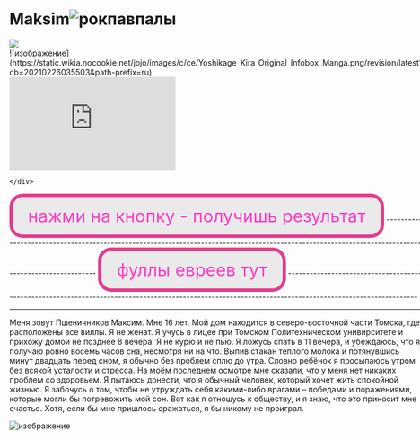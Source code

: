 # Maksim![рокпавпалы](https://user-images.githubusercontent.com/54744048/207257445-93761ea6-1b9d-44f9-827b-1392a20de83d.jpg)

<style>
.nav div {
    display: inline-block;
}
</style>

<div class="nav">
<div>
<a href="https://portal.tpu.ru/lyceum"><img src="logo.jpg"></a>
</div>
    
<div>
    ![изображение](https://static.wikia.nocookie.net/jojo/images/c/ce/Yoshikage_Kira_Original_Infobox_Manga.png/revision/latest?cb=20210226035503&path-prefix=ru)
    <div>

<div><!--Dayspedia.com widget--><iframe width='296' height='166' style='padding:0!important;margin:0!important;border:none!important;background:none!important;background:transparent!important' marginheight='0' marginwidth='0' frameborder='0' scrolling='no' comment='/*defined*/' src='https://dayspedia.com/if/digit/?v=1&iframe=eyJ3LTEyIjpmYWxzZSwidy0xMSI6dHJ1ZSwidy0xMyI6dHJ1ZSwidy0xNCI6dHJ1ZSwidy0xNSI6dHJ1ZSwidy0xMTAiOmZhbHNlLCJ3LXdpZHRoLTAiOnRydWUsInctd2lkdGgtMSI6ZmFsc2UsInctd2lkdGgtMiI6ZmFsc2UsInctMTYiOiIyNHB4Iiwidy0xOSI6IjQ4Iiwidy0xNyI6IjE2Iiwidy0yMSI6dHJ1ZSwiYmdpbWFnZSI6MSwiYmdpbWFnZVNldCI6dHJ1ZSwidy0yMWMwIjoiI2ZmZmZmZiIsInctMCI6dHJ1ZSwidy0zIjp0cnVlLCJ3LTNjMCI6IiMzNDM0MzQiLCJ3LTNiMCI6IjEiLCJ3LTYiOiIjMzQzNDM0Iiwidy0yMCI6dHJ1ZSwidy00IjoiIzAwYmRiMCIsInctMTgiOnRydWUsInctd2lkdGgtMmMtMCI6IjMwMCIsInctMTE1IjpmYWxzZX0=&lang=ru&cityid=5720'></iframe><!--Dayspedia.com widget ENDS--><div>

    </div>
<style>
.button_1670312039767 {
    display: inline-block !important;
    text-decoration: none !important;
    background-color: #eaeaea !important;
    color: #3b73ff !important;
    border: 6px solid #3ab7e8 !important;
    border-radius: 24px !important;
    font-size: 31px !important;
    padding: 15px 27px !important; 
    transition: all 0.6s ease !important;
}
.button_1670312039767:hover{
    text-decoration: none !important; 
    background-color: #006089 !important;
    color: #ffeded !important;
    border-color: #006089 !important;
}
</style>
<a href="https://ezmaxgame.github.io/" class="button_1670312039767" target="_blank">
  нажми на кнопку - получишь результат
</a>
 ----------------------------------------------------------------------------------------------------------------------------------------------------
<style>
.button_1670312039767 {
    display: inline-block !important;
    text-decoration: none !important;
    background-color: #eaeaea !important;
    color: #ff3bc4 !important;
    border: 6px solid #e83a8b !important;
    border-radius: 24px !important;
    font-size: 31px !important;
    padding: 15px 27px !important; 
    transition: all 0.6s ease !important;
}
.button_1670312039767:hover{
    text-decoration: none !important; 
    background-color: #840056 !important;
    color: #ffeded !important;
    border-color: #840051 !important;
}
</style>
<a href="https://github.com/EzMaxGame/HOLOKOST" class="button_1670312039767" target="_blank">
  фуллы евреев тут
</a>
------------------------------------------------------------------------------------------------------------------------------------------------------

------------------------------------------------------------------------------------------------------------------------------------------------------
Меня зовут Пшеничников Максим. Мне 16 лет. Мой дом находится в северо-восточной части Томска, где расположены все виллы. Я не женат. Я учусь в лицее при Томском Политехническом унивирситете и прихожу домой не позднее 8 вечера. Я не курю и не пью. Я ложусь спать в 11 вечера, и убеждаюсь, что я получаю ровно восемь часов сна, несмотря ни на что. Выпив стакан теплого молока и потянувшись минут двадцать перед сном, я обычно без проблем сплю до утра. Словно ребёнок я просыпаюсь утром без всякой усталости и стресса. На моём последнем осмотре мне сказали, что у меня нет никаких проблем со здоровьем. Я пытаюсь донести, что я обычный человек, который хочет жить спокойной жизнью. Я забочусь о том, чтобы не утруждать себя какими-либо врагами – победами и поражениями, которые могли бы потревожить мой сон. Вот как я отношусь к обществу, и я знаю, что это приносит мне счастье. Хотя, если бы мне пришлось сражаться, я бы никому не проиграл.

![изображение](https://user-images.githubusercontent.com/54744048/205867008-39babc5a-c08e-49a5-a30e-7d20aaed8d28.png)


